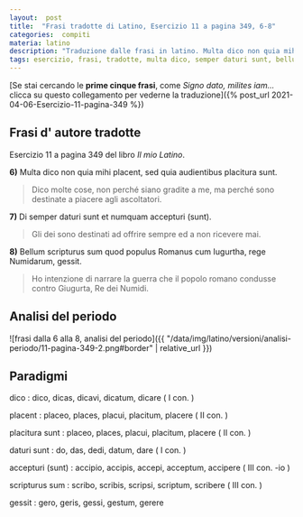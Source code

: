 ```yaml
---
layout:  post
title:  "Frasi tradotte di Latino, Esercizio 11 a pagina 349, 6-8"
categories:  compiti
materia: latino
description: "Traduzione dalle frasi in latino. Multa dico non quia mihi placent. Di semper daturi sunt. Bellum scripturus sum quod."
tags: esercizio, frasi, tradotte, multa dico, semper daturi sunt, bellum scripturus sum, autore
---
```


[Se stai cercando le **prime cinque frasi**, come _Signo dato, milites iam..._ clicca su questo collegamento per vederne la traduzione]({% post_url 2021-04-06-Esercizio-11-pagina-349 %})

## Frasi d' autore tradotte

Esercizio 11 a pagina 349 del libro _Il mio Latino_.

**6)** Multa dico non quia mihi placent, sed quia audientibus placitura sunt.

> Dico molte cose, non perché siano gradite a me, ma perché sono destinate a piacere agli ascoltatori.

**7)** Di semper daturi sunt et numquam accepturi (sunt).

> Gli dei sono destinati ad offrire sempre ed a non ricevere mai. 

**8)** Bellum scripturus sum quod populus Romanus cum Iugurtha, rege Numidarum, gessit.

> Ho intenzione di narrare la guerra che il popolo romano condusse contro Giugurta, Re dei Numidi.


## Analisi del periodo

![frasi dalla 6 alla 8, analisi del periodo]({{ "/data/img/latino/versioni/analisi-periodo/11-pagina-349-2.png#border" | relative_url }})


## Paradigmi

dico
: dico, dicas, dicavi, dicatum, dicare ( I con. )

placent
: placeo, places, placui, placitum, placere   ( II con. )

placitura sunt
: placeo, places, placui, placitum, placere   ( II con. )

daturi sunt
: do, das, dedi, datum, dare ( I con. ) 

accepturi (sunt)
: accipio, accipis, accepi, acceptum, accipere ( III con. -io )

scripturus sum
: scribo, scribis, scripsi, scriptum, scribere ( III con. )

gessit
: gero, geris, gessi, gestum, gerere 
